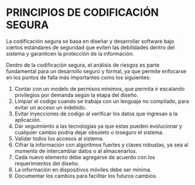 # **PRINCIPIOS DE CODIFICACIÓN SEGURA**

La codificación segura se basa en diseñar y desarrollar software bajo ciertos estándares de seguridad que eviten las debilidades dentro del sistema y garanticen la protección de la información.

Dentro de la codificación segura, el análisis de riesgos es parte fundamental para un desarrollo seguro y formal, ya que permite enfocarse en los puntos de falla más importantes como los siguientes:

1.	Contar con un modelo de permisos mínimos, que permita ir escalando privilegios por demanda según la etapa del diseño.
2.	Limpiar el codigo cuando se trabaja con un lenguaje no compilado, para evitar un acceso un indebido.
3.	Evitar inyecciones de codigo al verificar los datos que ingresan a la aplicación.
4.	Dar seguimiento a las tecnologías ya que estas pueden evolucionar y cualquier cambio podría dejar obsoleto o inseguro el sistema.
5.	Validar todos los accesos al sistema.
6.	Cifrar la información con algoritmos fuertes y claves robustas, ya sea al momento de intercambiar datos o al almacenarlos.
7.	Cada nuevo elemento debe agregarse de acuerdo con los requerimientos del diseño.
8.	La información en dispositivos móviles debe ser mínima.
9.	Documentar los cambios para facilitar los futuros cambios.
